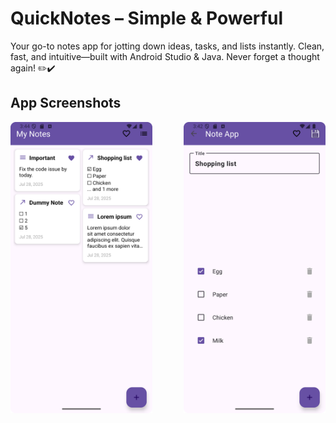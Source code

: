 # QuickNotes – Simple & Powerful

Your go-to notes app for jotting down ideas, tasks, and lists instantly. Clean, fast, and intuitive—built with Android Studio & Java. Never forget a thought again! ✏️✔️

## App Screenshots  

<div style="display: flex; justify-content: space-between;">
  <img src="imgs/1.png" alt="Screenshot 1" width="45%" />
  <img src="imgs/2.png" alt="Screenshot 2" width="45%" />
</div>
